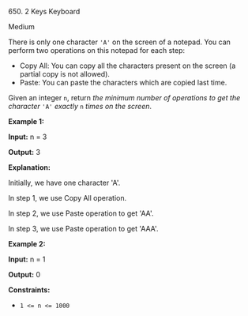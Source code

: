 650\. 2 Keys Keyboard

Medium

There is only one character `'A'` on the screen of a notepad. You can perform two operations on this notepad for each step:

*   Copy All: You can copy all the characters present on the screen (a partial copy is not allowed).
*   Paste: You can paste the characters which are copied last time.

Given an integer `n`, return _the minimum number of operations to get the character_ `'A'` _exactly_ `n` _times on the screen_.

**Example 1:**

**Input:** n = 3

**Output:** 3

**Explanation:** 

Initially, we have one character 'A'. 

In step 1, we use Copy All operation. 

In step 2, we use Paste operation to get 'AA'. 

In step 3, we use Paste operation to get 'AAA'.

**Example 2:**

**Input:** n = 1

**Output:** 0

**Constraints:**

*   `1 <= n <= 1000`